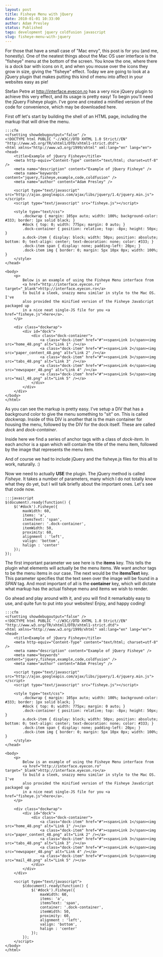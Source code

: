 ```yaml
---
layout: post
title: Fisheye Menu with jQuery
date: 2010-01-01 10:33:00
author: Adam Presley
status: Published
tags: development jquery coldfusion javascript
slug: fisheye-menu-with-jquery
---
```


For those that have a small case of "Mac envy", this post is for you
(and me, honestly). One of the neatest things about the Mac OS user
interface is the "fisheye" menu at the bottom of the screen. You know
the one, where there is a dock bar with icons on it, and when you mouse
over the icons they grow in size, giving the "fisheye" effect. Today we
are going to look at a jQuery plugin that makes putting this kind of
menu into affect in your websites easy as pie!  
  
Stefan Petre at <http://interface.eyecon.ro> has a very nice jQuery
plugin to achieve this very effect, and its usage is pretty easy! To
begin you'll need the jQuery Fisheye plugin. I've gone and created a
minified version of the code for convenience, which may be downloaded
here.  
  
First off let's start by building the shell of an HTML page, including
the markup that will drive the menu.  

    :::cfm
    <cfsetting showdebugoutput="false" />
    <!DOCTYPE html PUBLIC "-//W3C//DTD XHTML 1.0 Strict//EN" "http://www.w3.org/TR/xhtml1/DTD/xhtml1-strict.dtd">
    <html xmlns="http://www.w3.org/1999/xhtml" xml:lang="en" lang="en">
    <head>
        <title>Example of jQuery Fisheye</title>
        <meta http-equiv="Content-Type" content="text/html; charset=utf-8" />
        <meta name="description" content="Example of jQuery Fisheye" />
        <meta name="keywords" content="jquery,fisheye,example,code,coldfusion" />
        <meta name="author" content="Adam Presley" />

        <script type="text/javascript" src="http://ajax.googleapis.com/ajax/libs/jquery/1.4/jquery.min.js"></script>
        <script type="text/javascript" src="fisheye.js"></script>

        <style type="text/css">
            .dockwrap { margin: 105px auto; width: 100%; background-color: #333; border: 1px solid black; }
            #dock { top: 0; width: 775px; margin: 0 auto; }
            .dock-container { position: relative; top: -8px; height: 50px; }
            a.dock-item { display: block; width: 50px; position: absolute; bottom: 0; text-align: center; text-decoration: none; color: #333; }
            .dock-item span { display: none; padding-left: 20px; }
            .dock-item img { border: 0; margin: 5px 10px 0px; width: 100%; }
        </style>
    </head>

    <body>
        <p>
            Below is an example of using the Fisheye Menu interface from 
            <a href="http://interface.eyecon.ro" target="_blank">http://interface.eyecon.ro</a> 
            to build a sleek, snazzy menu similar in style to the Mac OS. I've
            also provided the minified version of the Fisheye JavaScript packaged up
            in a nice neat single-JS file for you <a href="fisheye.js">here</a>. 
        </p>

        <div class="dockwrap">
            <div id="dock">
                <div class="dock-container">
                    <a class="dock-item" href="#"><span>Link 1</span><img src="home_48.png" alt="Link 1" /></a> 
                    <a class="dock-item" href="#"><span>Link 2</span><img src="paper_content_48.png" alt="Link 2" /></a> 
                    <a class="dock-item" href="#"><span>Link 3</span><img src="tabs_48.png" alt="Link 3" /></a> 
                    <a class="dock-item" href="#"><span>Link 4</span><img src="newspaper_48.png" alt="Link 4" /></a> 
                    <a class="dock-item" href="#"><span>Link 5</span><img src="mail_48.png" alt="Link 5" /></a>
                </div>
            </div>
        </div>
    </body>
    </html>

As you can see the markup is pretty easy. I've setup a DIV that has a
background color to give the menu something to "sit" on. This is called
*dockwrap*. Inside of this DIV is another that is the main container
for housing the menu, followed by the DIV for the dock itself. These are
called *dock* and *dock-container*.   
  
Inside here we find a series of anchor tags with a class of
*dock-item*. In each anchor is a span which will contain the title of
the menu item, followed by the image that represents the menu item.  
  
And of course we had to include jQuery and the fisheye.js files for this
all to work, naturally. :)  
  
Now we need to actually **USE** the plugin. The jQuery method is
called *Fisheye*. It takes a number of parameters, many which I do not
totally know what they do yet, but I will talk briefly about the
important ones. Let's see that code now.  

    :::javascript
    $(document).ready(function() {
        $('#dock').Fisheye({
            maxWidth: 60,
            items: 'a',
            itemsText: 'span',
            container: '.dock-container',
            itemWidth: 50,
            proximity: 60,
            alignment : 'left',
            valign: 'bottom',
            halign : 'center'
        });
    });
  
The first important parameter we see here is the **items** key. This
tells the plugin what elements will actually be the menu items. We want
anchor tags to be the menu items in our case. The next would be the
**itemsText** key. This parameter specifies that the text seen over
the image will be found in a *SPAN* tag. And most important of all is
the **container** key, which will dictate what markup has the actual
fisheye menu and items we wish to render.  

Go ahead and play around with it, and you will find it remarkably easy
to use, and quite fun to put into your websites! Enjoy, and happy
coding!  

    :::cfm
    <cfsetting showdebugoutput="false" />
    <!DOCTYPE html PUBLIC "-//W3C//DTD XHTML 1.0 Strict//EN" "http://www.w3.org/TR/xhtml1/DTD/xhtml1-strict.dtd">
    <html xmlns="http://www.w3.org/1999/xhtml" xml:lang="en" lang="en">
    <head>
        <title>Example of jQuery Fisheye</title>
        <meta http-equiv="Content-Type" content="text/html; charset=utf-8" />
        <meta name="description" content="Example of jQuery Fisheye" />
        <meta name="keywords" content="jquery,fisheye,example,code,coldfusion" />
        <meta name="author" content="Adam Presley" />

        <script type="text/javascript" src="http://ajax.googleapis.com/ajax/libs/jquery/1.4/jquery.min.js"></script>
        <script type="text/javascript" src="fisheye.js"></script>

        <style type="text/css">
            .dockwrap { margin: 105px auto; width: 100%; background-color: #333; border: 1px solid black; }
            #dock { top: 0; width: 775px; margin: 0 auto; }
            .dock-container { position: relative; top: -8px; height: 50px; }
            a.dock-item { display: block; width: 50px; position: absolute; bottom: 0; text-align: center; text-decoration: none; color: #333; }
            .dock-item span { display: none; padding-left: 20px; }
            .dock-item img { border: 0; margin: 5px 10px 0px; width: 100%; }
        </style>
    </head>

    <body>
        <p>
            Below is an example of using the Fisheye Menu interface from 
            <a href="http://interface.eyecon.ro" target="_blank">http://interface.eyecon.ro</a> 
            to build a sleek, snazzy menu similar in style to the Mac OS. I've
            also provided the minified version of the Fisheye JavaScript packaged up
            in a nice neat single-JS file for you <a href="fisheye.js">here</a>. 
        </p>

        <div class="dockwrap">
            <div id="dock">
                <div class="dock-container">
                    <a class="dock-item" href="#"><span>Link 1</span><img src="home_48.png" alt="Link 1" /></a> 
                    <a class="dock-item" href="#"><span>Link 2</span><img src="paper_content_48.png" alt="Link 2" /></a> 
                    <a class="dock-item" href="#"><span>Link 3</span><img src="tabs_48.png" alt="Link 3" /></a> 
                    <a class="dock-item" href="#"><span>Link 4</span><img src="newspaper_48.png" alt="Link 4" /></a> 
                    <a class="dock-item" href="#"><span>Link 5</span><img src="mail_48.png" alt="Link 5" /></a>
                </div>
            </div>
        </div>

        <script type="text/javascript">
            $(document).ready(function() {
                $('#dock').Fisheye({
                    maxWidth: 60,
                    items: 'a',
                    itemsText: 'span',
                    container: '.dock-container',
                    itemWidth: 50,
                    proximity: 60,
                    alignment : 'left',
                    valign: 'bottom',
                    halign : 'center'
                });
            });
        </script>   
    </body>
    </html>
